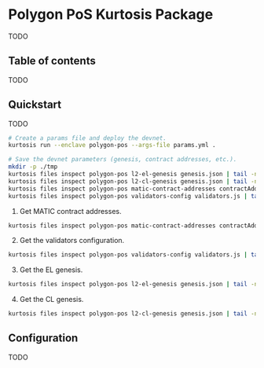 # Polygon PoS Kurtosis Package

TODO

## Table of contents

TODO

## Quickstart

TODO

```bash
# Create a params file and deploy the devnet.
kurtosis run --enclave polygon-pos --args-file params.yml .

# Save the devnet parameters (genesis, contract addresses, etc.).
mkdir -p ./tmp
kurtosis files inspect polygon-pos l2-el-genesis genesis.json | tail -n +2 | jq > ./tmp/l2-el-genesis.json
kurtosis files inspect polygon-pos l2-cl-genesis genesis.json | tail -n +2 | jq > ./tmp/l2-cl-genesis.json
kurtosis files inspect polygon-pos matic-contract-addresses contractAddresses.json | tail -n +2 | jq > ./tmp/contract-addresses.json
kurtosis files inspect polygon-pos validators-config validators.js | tail -n +2 > ./tmp/validators.js
```

1. Get MATIC contract addresses.

```bash
kurtosis files inspect polygon-pos matic-contract-addresses contractAddresses.json | tail -n +2 | jq
```

2. Get the validators configuration.

```bash
kurtosis files inspect polygon-pos validators-config validators.js | tail -n +2
```

3. Get the EL genesis.

```bash
kurtosis files inspect polygon-pos l2-el-genesis genesis.json | tail -n +2 | jq
```

4. Get the CL genesis.

```bash
kurtosis files inspect polygon-pos l2-cl-genesis genesis.json | tail -n +2 | jq
```

## Configuration

TODO
